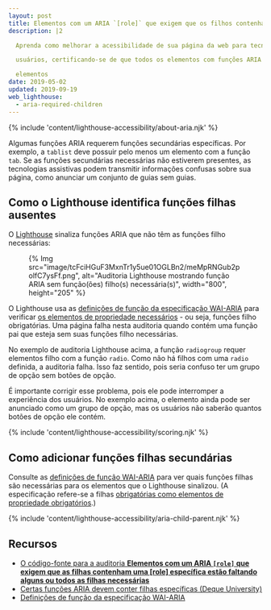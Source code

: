 ```yaml
---
layout: post
title: Elementos com um ARIA `[role]` que exigem que os filhos contenham um `[role]` específico estão faltando alguns ou todos os filhos necessários
description: |2

  Aprenda como melhorar a acessibilidade de sua página da web para tecnologia assistiva

  usuários, certificando-se de que todos os elementos com funções ARIA tenham o filho

  elementos
date: 2019-05-02
updated: 2019-09-19
web_lighthouse:
  - aria-required-children
---
```


{% include 'content/lighthouse-accessibility/about-aria.njk' %}

Algumas funções ARIA requerem funções secundárias específicas. Por exemplo, a `tablist` deve possuir pelo menos um elemento com a função `tab`. Se as funções secundárias necessárias não estiverem presentes, as tecnologias assistivas podem transmitir informações confusas sobre sua página, como anunciar um conjunto de guias sem guias.

## Como o Lighthouse identifica funções filhas ausentes

O <a href="https://developers.google.com/web/tools/lighthouse" rel="noopener">Lighthouse</a> sinaliza funções ARIA que não têm as funções filho necessárias:

<figure>{% Img src="image/tcFciHGuF3MxnTr1y5ue01OGLBn2/meMpRNGub2polfC7ysFf.png", alt="Auditoria Lighthouse mostrando função ARIA sem função(ões) filho(s) necessária(s)", width="800", height="205" %}</figure>

O Lighthouse usa as <a href="https://www.w3.org/TR/wai-aria-1.1/#role_definitions" rel="noopener">definições de função da especificação WAI-ARIA</a> para verificar <a href="https://www.w3.org/TR/wai-aria/#mustContain" rel="noopener">os elementos de propriedade necessários</a> - ou seja, funções filho obrigatórias. Uma página falha nesta auditoria quando contém uma função pai que esteja sem suas funções filho necessárias.

No exemplo de auditoria Lighthouse acima, a função `radiogroup` requer elementos filho com a função `radio`. Como não há filhos com uma `radio` definida, a auditoria falha. Isso faz sentido, pois seria confuso ter um grupo de opção sem botões de opção.

É importante corrigir esse problema, pois ele pode interromper a experiência dos usuários. No exemplo acima, o elemento ainda pode ser anunciado como um grupo de opção, mas os usuários não saberão quantos botões de opção ele contém.

{% include 'content/lighthouse-accessibility/scoring.njk' %}

## Como adicionar funções filhas secundárias

Consulte as <a href="https://www.w3.org/TR/wai-aria-1.1/#role_definitions" rel="noopener">definições de função WAI-ARIA</a> para ver quais funções filhas são necessárias para os elementos que o Lighthouse sinalizou. (A especificação refere-se a filhas <a href="https://www.w3.org/TR/wai-aria/#mustContain" rel="noopener">obrigatórias como elementos de propriedade obrigatórios</a>.)

{% include 'content/lighthouse-accessibility/aria-child-parent.njk' %}

## Recursos

- <a href="https://github.com/GoogleChrome/lighthouse/blob/master/lighthouse-core/audits/accessibility/aria-required-children.js" rel="noopener">O código-fonte para a auditoria <strong>Elementos com um ARIA <code>[role]</code> que exigem que as filhas contenham uma [role] específica estão faltando alguns ou todos as filhas necessárias</strong></a>
- <a href="https://dequeuniversity.com/rules/axe/3.3/aria-required-children" rel="noopener">Certas funções ARIA devem conter filhas específicas (Deque University)</a>
- <a href="https://www.w3.org/TR/wai-aria-1.1/#role_definitions" rel="noopener">Definições de função da especificação WAI-ARIA</a>
